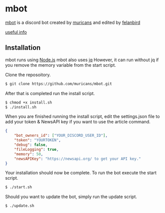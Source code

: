 # mbot
<!--- [![Build Status](https://travis-ci.org/muricans/mbot.svg?branch=master)](https://travis-ci.org/muricans/mbot) -->
<!--- commented out for now -->

[mbot](https://github.com/muricans/mbot) is a discord bot created by [muricans](https://www.twitch.tv/muricanslol)
and edited by [felanbird](https://www.twitch.tv/felanbird)

[useful info](https://muricans.github.io/mbot/)

## Installation
mbot runs using [Node.js](https://nodejs.org/)
mbot also uses [jq](https://stedolan.github.io/jq/download/) However, it can run without jq if you remove the memory variable from the start script.


Clone the reposoitory.
```sh
$ git clone https://github.com/muricans/mbot.git
```

After that is completed run the install script.

```sh
$ chmod +x install.sh
$ ./install.sh
```

When you are finished running the install script, edit the settings.json file to add your token & NewsAPI key if you want to use the article command.

```json
{
    "bot_owners_id": ["YOUR_DISCORD_USER_ID"],
    "token": "YOURTOKEN",
    "debug": false,
    "fileLogging": true,
    "memory": 50,
    "newsAPIKey": "https://newsapi.org/ to get your API key."
}
```

Your installation should now be complete. To run the bot execute the start script.

```sh
$ ./start.sh
```

Should you want to update the bot, simply run the update script.

```sh
$ ./update.sh
```
